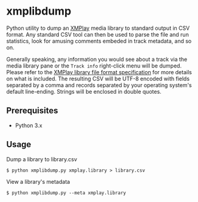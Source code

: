 # xmplibdump

Python utility to dump an [XMPlay](https://www.un4seen.com) media library to standard output in CSV format. Any standard CSV tool can then be used to parse the file and run statistics, look for amusing comments embeded in track metadata, and so on.

Generally speaking, any information you would see about a track via the media library pane or the `Track info` right-click menu will be dumped. Please refer to the [XMPlay library file format specification](https://support.xmplay.com/article.php?id=101) for more details on what is included. The resulting CSV will be UTF-8 encoded with fields separated by a comma and records separated by your operating system's default line-ending. Strings will be enclosed in double quotes.

## Prerequisites

- Python 3.x

## Usage

Dump a library to library.csv

    $ python xmplibdump.py xmplay.library > library.csv

View a library's metadata

    $ python xmplibdump.py --meta xmplay.library

